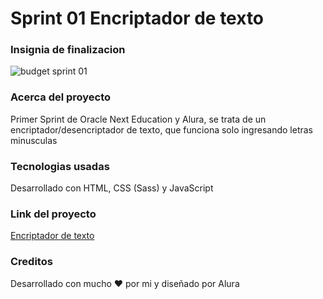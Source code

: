 <h1>Sprint 01 Encriptador de texto</h1>




<h3>Insignia de finalizacion</h3>

![budget sprint 01](https://user-images.githubusercontent.com/97800474/185182578-50c359b0-0704-43ff-b7a1-c57d1ae3721d.png)

<h3>Acerca del proyecto</h3>

<p>Primer Sprint de Oracle Next Education y Alura, se trata de un encriptador/desencriptador de texto, que funciona solo ingresando letras minusculas<p>

 <h3>Tecnologias usadas</h3>

 Desarrollado con HTML, CSS (Sass) y JavaScript
 
 <h3>Link del proyecto</h3>
 
 [Encriptador de texto](https://rodrigogalvandev.github.io/-Sprint01-Encriptador-de-texto/)
 
 <h3>Creditos</h3>
  
 <p>Desarrollado con mucho ❤ por mi y diseñado por Alura</p>
  
  






